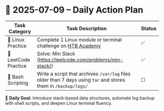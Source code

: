 # 📌 2025-07-09 – Daily Action Plan

| Task Category         | Task Description                                                                                                 | Status |
|----------------------|--------------------------------------------------------------------------------------------------------------------|--------|
| 🐧 Linux Practice      | Complete 1 Linux module or terminal challenge on [HTB Academy](https://academy.hackthebox.com/)                   | ✅      |
| 🧠 LeetCode Practice   | Solve: Min Stack (https://leetcode.com/problems/min-stack/)                                                      | ✅      |
| 📜 Bash Scripting      | Write a script that archives `/var/log` files older than 7 days using `tar` and stores them in `/backup/logs/`  | ☐      |

🎯 **Daily Goal**: Introduce stack-based data structures, automate log backup with shell scripts, and deepen Linux terminal fluency.
